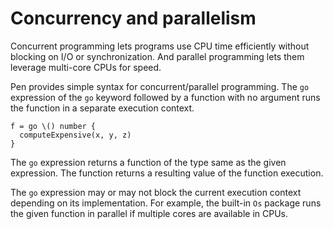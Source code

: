 # Concurrency and parallelism

Concurrent programming lets programs use CPU time efficiently without blocking on I/O or synchronization. And parallel programming lets them leverage multi-core CPUs for speed.

Pen provides simple syntax for concurrent/parallel programming. The `go` expression of the `go` keyword followed by a function with no argument runs the function in a separate execution context.

```pen
f = go \() number {
  computeExpensive(x, y, z)
}
```

The `go` expression returns a function of the type same as the given expression. The function returns a resulting value of the function execution.

The `go` expression may or may not block the current execution context depending on its implementation. For example, the built-in `Os` package runs the given function in parallel if multiple cores are available in CPUs.
